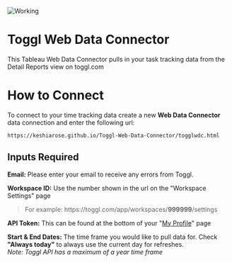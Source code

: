 ![Working](https://img.shields.io/badge/Status-Working-Green)

# Toggl Web Data Connector
This Tableau Web Data Connector pulls in your task tracking data from the Detail Reports view on toggl.com

# How to Connect
To connect to your time tracking data create a new **Web Data Connector** data connection and enter the following url:

```
https://keshiarose.github.io/Toggl-Web-Data-Connector/togglwdc.html
```

## Inputs Required
**Email:** Please enter your email to receive any errors from Toggl.

**Workspace ID:** Use the number shown in the url on the "Workspace Settings" page

>For example: https:[]()//toggl.[]()com/app/workspaces/**999999**/settings

**API Token:** This can be found at the bottom of your "[My Profile](https://toggl.com/app/profile)" page

**Start & End Dates:** The time frame you would like to pull data for. Check **"Always today"** to always use the current day for refreshes.\
_Note: Toggl API has a maximum of a year time frame_
